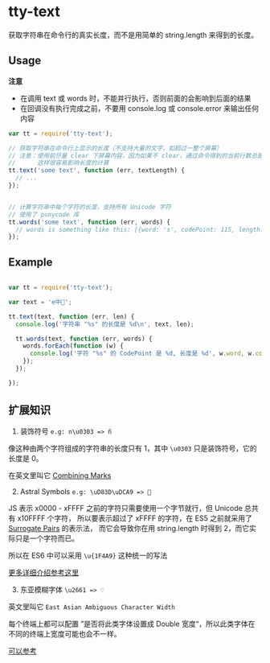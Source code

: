 # tty-text

获取字符串在命令行的真实长度，而不是用简单的 string.length 来得到的长度。


## Usage


**注意** 

* 在调用 text 或 words 时，不能并行执行，否则前面的会影响到后面的结果
* 在回调没有执行完成之前，不要用 console.log 或 console.error 来输出任何内容


```js
var tt = require('tty-text');

// 获取字符串在命令行上显示的长度（不支持大量的文字，如超过一整个屏幕）
// 注意：使用前尽量 clear 下屏幕内容，因为如果不 clear，通过命令得到的当前行数总是最后一行
//      这样很容易影响长度的计算
tt.text('some text', function (err, textLength) {
  // ...
});


// 计算字符串中每个字符的长度，支持所有 Unicode 字符
// 使用了 punycode 库
tt.words('some text', function (err, words) {
  // words is something like this: [{word: 's', codePoint: 115, length: 1}, ...]
});

```

## Example


```js

var tt = require('tty-text');

var text = 'e中💩';

tt.text(text, function (err, len) {
  console.log('字符串 "%s" 的长度是 %d\n', text, len);

  tt.words(text, function (err, words) {
    words.forEach(function (w) {
      console.log('字符 "%s" 的 CodePoint 是 %d, 长度是 %d', w.word, w.codePoint, w.length);
    });
  });

});


```



## 扩展知识

1. 装饰符号 `e.g: n\u0303 => ñ`

  像这种由两个字符组成的字符串的长度只有 1，其中 `\u0303` 只是装饰符号，它的长度是 0。

  在英文里叫它 [Combining Marks](https://mathiasbynens.be/notes/javascript-unicode#accounting-for-other-combining-marks)


2. Astral Symbols `e.g: \uD83D\uDCA9 => 💩`

  JS 表示 x0000 - xFFFF 之前的字符只需要使用一个字节就行，但 Unicode 总共有 x10FFFF 个字符，
  所以要表示超过了 xFFFF 的字符，在 ES5 之前就采用了 [Surrogate Pairs](https://mathiasbynens.be/notes/javascript-encoding#surrogate-pairs) 的表示法，
  而它会导致你在用 string.length 时得到 2，而它实际只是一个字符而已。

  所以在 ES6 中可以采用 `\u{1F4A9}` 这种统一的写法

  [更多详细介绍参考这里](https://mathiasbynens.be/notes/javascript-unicode#accounting-for-other-combining-marks)

3. 东亚模糊字体 `\u2661 => ♡ `

  英文里叫它 `East Asian Ambiguous Character Width`

  每个终端上都可以配置 ”是否将此类字体设置成 Double 宽度“，所以此类字体在不同的终端上宽度可能也会不一样。

  [可以参考](http://unicode.org/reports/tr11/)





